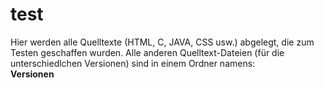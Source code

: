 # test

Hier werden alle Quelltexte (HTML, C, JAVA, CSS usw.) abgelegt, die zum Testen geschaffen wurden.
Alle anderen Quelltext-Dateien (für die unterschiedlchen Versionen) sind in einem Ordner namens:   
**Versionen**
